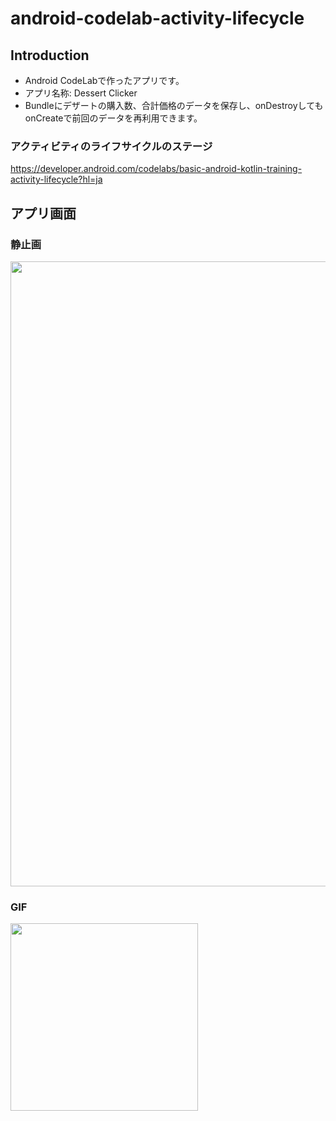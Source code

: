 # android-codelab-activity-lifecycle

Introduction
------------
- Android CodeLabで作ったアプリです。
- アプリ名称: Dessert Clicker
- Bundleにデザートの購入数、合計価格のデータを保存し、onDestroyしてもonCreateで前回のデータを再利用できます。

### アクティビティのライフサイクルのステージ ###
https://developer.android.com/codelabs/basic-android-kotlin-training-activity-lifecycle?hl=ja


アプリ画面
----  
### 静止画 ###
<img src="https://user-images.githubusercontent.com/88254716/200948378-08b0740b-7f51-4f8f-b8c2-c197dd8f0c1d.png" width="1000">

### GIF ###  
<img src="https://user-images.githubusercontent.com/88254716/200949273-267e1ec7-03e8-4d66-92c5-3656d5201cb9.gif" width="300">
